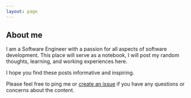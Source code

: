 ```yaml
---
layout: page
---
```

## About me
I am a Software Engineer with a passion for all aspects of software development.
This place will serve as a notebook, I will post my random thoughts, learning, and working experiences here. 

I hope you find these posts informative and inspiring.

Please feel free to ping me or [create an issue](https://github.com/thachlp/thachlp.github.io/issues) if you have any questions or concerns about the content.
